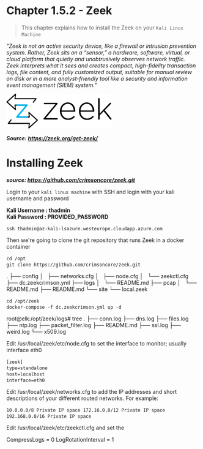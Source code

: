 #   Chapter 1.5.2 - Zeek

>This chapter explains how to install the Zeek on your `Kali Linux Machine`

_"Zeek is not an active security device, like a firewall or intrusion prevention system. Rather, Zeek sits on a “sensor,” a hardware, software, virtual, or cloud platform that quietly and unobtrusively observes network traffic. Zeek interprets what it sees and creates compact, high-fidelity transaction logs, file content, and fully customized output, suitable for manual review on disk or in a more analyst-friendly tool like a security and information event management (SIEM) system."_

![Screenshot command](./assets/zeek.png)

***Source: https://zeek.org/get-zeek/***

Installing Zeek
====
***source: https://github.com/crimsoncore/zeek.git***

Login to your `kali linux machine` with SSH and login with your kali username and password 

**Kali Username : thadmin**  
**Kali Password : PROVIDED_PASSWORD**

```code
ssh thadmin@az-kali-lsazure.westeurope.cloudapp.azure.com
``` 

Then we're going to clone the git repository that runs Zeek in a docker container

```code
cd /opt
git clone https://github.com/crimsoncore/zeek.git
```

.
├── config
│   ├── networks.cfg
│   ├── node.cfg
│   └── zeekctl.cfg
├── dc.zeekcrimson.yml
├── logs
│   └── README.md
├── pcap
│   └── README.md
├── README.md
└── site
    └── local.zeek

```code
cd /opt/zeek
docker-compose -f dc.zeekcrimson.yml up -d
```

root@elk:/opt/zeek/logs# tree
.
├── conn.log
├── dns.log
├── files.log
├── ntp.log
├── packet_filter.log
├── README.md
├── ssl.log
├── weird.log
└── x509.log

Edit /usr/local/zeek/etc/node.cfg to set the interface to monitor; usually interface eth0

```code
[zeek]
type=standalone
host=localhost
interface=eth0  
```

Edit /usr/local/zeek/networks.cfg to add the IP addresses and short descriptions of your different routed networks. For example:  

```code
10.0.0.0/8 Private IP space 172.16.0.0/12 Private IP space 192.168.0.0/16 Private IP space  
```

Edit /usr/local/zeek/etc/zeekctl.cfg and set the

CompressLogs = 0
LogRotationInterval = 1